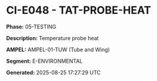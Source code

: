 # CI-E048 - TAT-PROBE-HEAT

**Phase:** 05-TESTING

**Description:** Temperature probe heat

**AMPEL:** AMPEL-01-TUW (Tube and Wing)

**Segment:** E-ENVIRONMENTAL

**Generated:** 2025-08-25 17:27:29 UTC
